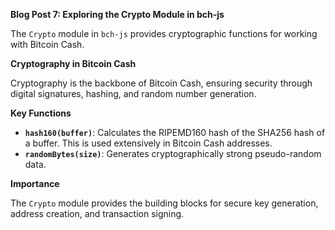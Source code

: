 **Blog Post 7: Exploring the Crypto Module in bch-js**

The `Crypto` module in `bch-js` provides cryptographic functions for working with Bitcoin Cash.

**Cryptography in Bitcoin Cash**

Cryptography is the backbone of Bitcoin Cash, ensuring security through digital signatures, hashing, and random number generation.

**Key Functions**

* **`hash160(buffer)`**: Calculates the RIPEMD160 hash of the SHA256 hash of a buffer. This is used extensively in Bitcoin Cash addresses.
* **`randomBytes(size)`**: Generates cryptographically strong pseudo-random data.

**Importance**

The `Crypto` module provides the building blocks for secure key generation, address creation, and transaction signing.
